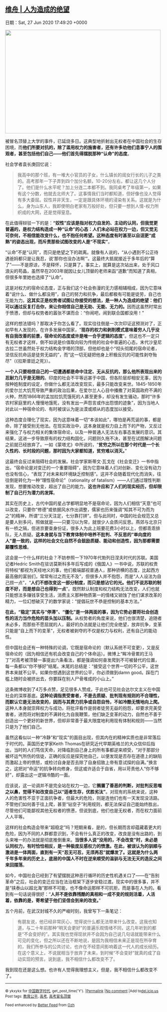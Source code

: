 [维舟 | 人为造成的绝望](https://chinadigitaltimes.net/chinese/2020/06/%e7%bb%b4%e8%88%9f-%e4%ba%ba%e4%b8%ba%e9%80%a0%e6%88%90%e7%9a%84%e7%bb%9d%e6%9c%9b/)
------
日期：Sat, 27 Jun 2020 17:49:20 +0000

<p><img class="alignnone size-full wp-image-648527" src="https://chinadigitaltimes.net/chinese/files/2020/06/Screenshot-2020-06-27-at-13.46.48-e1593280021893.png" alt="" width="500" height="332" /></p><p>被冒名顶替上大学的事件，已延烧多日。这典型地折射出无权者在中国社会的生存困境，而<strong>他们所要对抗的，除了滥用权力的施害者，还有许多劝他们息事宁人的围观者，甚至包括他们自己——他们首先得摆脱那种“认命”的态度</strong>。</p><p>社会学者袁长庚回忆说：</p><blockquote class="" data-type="2" data-url="" data-author-name="" data-source-title=""><section class="">我高中的那个班，有一堆大小官员的子女，什么镇长的闺女行长的儿子之类的。高考那年一下子弄到四个加分名额，10-20分左右，都让这几个人分了。他们是什么水平呢？加上分连二本都不到。我同桌考了年级第一，如果有这个分数，他就去北师大了。这事情我们当时都知道，但好像也没人觉得有多大委屈。奴性并非天生，一定是跟具体环境的浸染有关系。这就是为什么，身为山东人，我即使明白老家有万般好处，但只要一想到人情-权力所织成的大网，还是觉得窒息。</section></blockquote><p>在此值得辩驳一下的是：<strong>“奴性”应该是指对权力自发的、主动的认同，但我觉更普遍的，是权力结构造成一种“认命”的心态：人们未必站在权力一边，但又觉无可奈何，不相信能改变什么，也不抱任何希望。这种态度有时甚至以自诩更“成熟”的姿态出现，而斥责那些试图改变的人是“不现实”</strong>。</p><p>“认命”不是“认同”，而只是绝望之下的疏离。就像有人说的，“从小遇到不公正待遇爸妈都只是让我忍，说‘那你也没办法啊’”。这最终大抵就接近于多年后的“算了”——不是原谅，不是释怀，只是算了。事实上，就算是这次站出来，处于风口浪尖的苟晶，虽然早在2003年就因让女儿顶替的老师来函“道歉”而知道了真相，但很多年里她也选择了“认命”。</p><p>这是对权力的宿命论态度，正与我们这个社会弥漫的无力感相辅相成，因为它意味着“说什么、做什么都没用”，自己的努力和抗争，最后都极有可能是徒劳，自己也无能为力。<strong>这其实正是权势者试图让你接受的想法，是一种人为造成的绝望：他们可以通过反复打击你，来让你相信自己是无助、无能、无力的。</strong>因而这虽然时常出于愤懑，但却与权势者的嚣张不谋而合：“你闹吧，闹到联合国都没用！”</p><p>这样的想法错吗？那取决于你怎么看了。现实往往倒是一次次印证这预测对了，正如早有人发现的，在许多发展中国家，“<strong>现存的权力和剥削模式意味着穷人几乎没有自我改善的前景，宿命论的态度或许是唯一合乎逻辑的态度</strong>”。但这也不一定只有无权者才这样，倒不如说是价值取向较为传统的社会中普遍的心态，末代沙皇尼古拉二世虽然处于权力结构金字塔的顶部，但他却也是个“彻头彻尾的宿命论者，坚信反抗命运是徒劳无益的”，而“这一切无疑把他身上积极反抗的可能性剥夺殆尽”（《拉斯普廷之死》）。</p><p><strong>一个人只要相信自己的一切遭遇都是命中注定、无从反抗的，那么他所表现出来的忍耐力几乎是无限的</strong>。印度的社会不平等远甚于中国，但各阶层却相安无事，因为按种姓制度的设定，你做什么都无法改变现实，最多只能改变来世。1845-1850年的爱尔兰大饥荒导致严重的政治后果，在爱尔兰人心目中播撒了对英国政府不满的火种，然而1866年的孟加拉饥荒饿死的人甚至更多，却没有发生骚动，那时“许多农村家庭里的人慢慢地饿死，没有发出一声怨言或作出怨恨的迹象”，因为当地人对此以一种宿命论的、有时被误认为是淡漠或顺从的态度加以接受。</p><p>这种态度合理化了现实，因为这意味着一切“本该如此”，哪怕是再荒诞的事，都是命，除了接受别无他法。在现实政治中，这本身就是权力自上而下的产物，又反过来强化了与权力相关的集体宿命论，以及一种普通人无法左右事态发展的意识。其结果，这进一步导致原有的权力结构固化，问题则久拖不决，甚至在试图解决问题之前就已经放弃了。一如《蒙塔尤》中所说的，“<strong>贫穷之所以在那个时代是一个长久性的、长时段的问题，那时因为大家都知道，贫穷难以消灭。</strong>”</p><p>这最终会反过来阻碍社会的发展。社会学家斯蒂文·瓦戈在《社会变迁》一书中指出，“宿命论是对变迁的一个重要阻碍”，因为它意味着人们对创新、变化没有动力也没有信心，“表现了对未来和环境缺乏控制感”。这并不会随着现代化而消失，往往倒是转化为一种“理性宿命论”（rationality of fatalism）——人们通过理性判断发现，想要推动改变，超出了自己的能力。<strong>这也许应和了人们的现实经历，但却限制了自己行为潜力的发挥</strong>。</p><p>其实在历史上，古代中国的星占学都明显地不是宿命论，因为人们相信“天意”也可以改变，只要你“修德”或依据风水作出调整，儒家也历来强调“知其不可为而为之”的精神，所谓“三分天注定，七分靠打拼”。但与此同时，中国的社会规范又总是要人别多问，照做就是——只要习以为常，就很少人会质问反思。燕郊与北京只有一桥之隔，但进京要查身份证，很多人为此上班要花费3小时以上，但都乖乖排队，无人质疑。<strong>这本身就与当下教育体制中培养不批判、不反思的“单向度的人”是一致的，这样的社会文化自然不会鼓励质疑、能动和创造性，因为那都需要颠覆性思维</strong>。</p><p>这会是一个什么样的社会？不妨参照一下1970年代勃列日涅夫时代的苏联。美国记者Hedric Smith在驻访莫斯科多年后写成的《俄国人》一书中说，苏联的权贵将特权“都视为天经地义的事，他们极端鄙视普通人，那种骄横的态度，比起西方最高傲的富翁们，常常有过之而无不及”，但很多人并不抱怨，而是“人人设法为自己捞一点”，“<strong>人们不想改变这一部分制度，而只是想沾它的光。他们不说苏联的制度不好，而是想自己也得到一点</strong>”。既然默认制度和权力结构无法改变，人们也就只能想法多赚钱享受生活，消费主义那种物质第一的情绪又销蚀了他们谋求改革的精力，一位幻想破灭了的数学家说：“提倡玩世不恭是控制的基本方法。”</p><p><strong>在此，“稳定”其实与“停滞”、“僵化”是一体两面的事，因为它势必要将社会创造性的活力当作危险的苗头加以压制。</strong>从权势者的角度来说，他们也很清楚，追随者未必多，而那些不愿屈就的人，最好的办法就是让他们完全绝望，放弃抗争，变革只能是“自上而下的变革”，无权者被剥夺的不仅是权力与权利，还有自己的能动性。</p><p>但中国社会还有一种特殊的论调，它既是宿命论的（默认系统不可变更），又是反宿命论的（因为相信还有机会改变自己的个体命运）。微博上“眸冷骨累的王马丁”对高考被顶替一事提出六条看法，都是强调如何奋发爬到不可被替代的位置，每一条都以“你不够好”结尾。末尾的总结是：“接受这个世界一切的不公平，这世界本来就不公平。如果你想遇到这世界的公平，你必须做到damn good。踩在门槛上随时会被挤出去，你要踩在别人尸骨堆成的小山上。”</p><p>这条微博收到了4万多点赞，足见很多人赞成，于此也可见社会达尔文主义在中国社会的深厚基底。<strong>这种论调指责受害者，不是去质疑、批判现有规则的不合理性，而默认它是无法改变的，因而与其费力抗争或自怨自怜，不如冷酷无情地向上爬。</strong>这种人本身就崇拜权力与成功，将批评看作是弱者徒劳无益的抱怨，却要求完美受害者，进而将对制度的不满转化为自我鞭策，他们缺乏变革的动力，自然也不善于创造出一个更好的新世界，但却非常善于最大限度地利用现有体制和规则——当然只是为了他们自己。</p><p>虽然这看似以一种“冷静”和“现实”的面目出现，但其内在的精神实质也是非常落后于时代的。英国历史学家Keith Thomas在研究近代早期英格兰的大众信仰后指出，当时的人们笃信天命，对降临到自己身上的所有事都逆来顺受，“对于那部分被坏运气所伤的信徒，正确的反应是探究他自己，以便发现是否存在道德上的缺陷而激起上帝的愤怒，或检讨自身是否去除了自身招致上帝有意试探的自满。”换言之，这把对“命运”的抗争转向修身，但这或许适合于自省，用以苛责他人“你不够好”，却露出这一逻辑冷酷的一面。</p><p>应该说，这一论调并不是完全站在权力一边，它<strong>搁置了善恶的判断，对批判反思嗤之以鼻，觉得不如改变自己以“适者生存，优胜劣汰”</strong>。对现有的系统来说，这种人的危害性不亚于正面抗争者，但最大的危险，则是连他们也有一天发现没活路。不管他们如何善于往上爬，甚至“钻空子”利用规则，都无法保证自己能始终胜出，尽管他们可能鄙视其他无权者的愤懑，但说到底，他们也是无权者，而在权力面前人人平等。</p><p>这样的社会构造会带来“超稳定”吗？短期来看，是的，但长期而言却蕴藏着更大的危险，因为不同的人群都意识到，不会有什么真正的改变，改良是没有出路的，到头来唯一的办法就是彻底推倒重来。<strong>当很多人说“没用的，不会改变”时，未必是认同权力，有时恰恰相反，是一种极度反感权力的愤激。在此，被误认为的驯顺与激进是一体两面，直到有一天“忍无可忍，无须再忍”就爆发了。这就是为什么两千年多年来的历史上，底层的中国人不时在逆来顺受的温驯与无法无天的造反之间来回摆荡</strong>。</p><p>如今，中国社会已经到了有望摆脱这种恶行循环的历史性机遇关口了——在“告别革命”之后，社会的变迁应当在法治框架下逐步安稳过渡。现实中的很多事，并不是“挟泰山以超北海”那样不可能，也不像命运那样不可抗拒，而是事在人为的。看到有一句话说得很好：“<strong>人并不是依靠残酷的真相和一成不变的规则活着，人活着，依靠的是，寄希望于他们坚信会到来的改变。</strong>”</p><p>五个月前，在武汉封城不久的严峻时刻，我曾写下一条笔记：</p><blockquote class="" data-type="2" data-url="" data-author-name="" data-source-title=""><section class="">有朋友说，他已经非常灰心，觉得说什么都无法带来什么改变。这我也知道，与二十年前那种“明天会更好”的普遍乐观情绪不同，这几年听到的都是“不会变好的”。其实我也觉得现状并不会因为自己说几句话就能带来什么可见的变化，但之所以还在不断地说，是因为我相信未来正是现在所孕育的，我们所参与的公共讨论，也许在不经意间影响着这一代人的成长经历。在这个意义上，不说就相当于放弃了未来，到时候“不会变好”就真的成了自动实现的预言。说到底，我不相信什么都改变不了。</section></blockquote><p>我到现在还是这么想。也许有人觉得我理想主义，但是，我不相信什么都改变不了。</p><hr /><p><small>&copy; ykxykx for <a href="https://chinadigitaltimes.net/chinese">中国数字时代</a>, get_post_time('Y'). |<a href="https://chinadigitaltimes.net/chinese/2020/06/%e7%bb%b4%e8%88%9f-%e4%ba%ba%e4%b8%ba%e9%80%a0%e6%88%90%e7%9a%84%e7%bb%9d%e6%9c%9b/">Permalink</a> |<a href="https://chinadigitaltimes.net/chinese/2020/06/%e7%bb%b4%e8%88%9f-%e4%ba%ba%e4%b8%ba%e9%80%a0%e6%88%90%e7%9a%84%e7%bb%9d%e6%9c%9b/#comments">No comment</a> |Add to<a href="http://del.icio.us/post?url=https://chinadigitaltimes.net/chinese/2020/06/%e7%bb%b4%e8%88%9f-%e4%ba%ba%e4%b8%ba%e9%80%a0%e6%88%90%e7%9a%84%e7%bb%9d%e6%9c%9b/&amp;title=维舟 | 人为造成的绝望">del.icio.us</a><br/>Post tags: <a href="https://chinadigitaltimes.net/chinese/tag/%e6%95%99%e8%82%b2%e5%85%ac%e5%b9%b3/" rel="tag">教育公平</a>, <a href="https://chinadigitaltimes.net/chinese/tag/%e9%ab%98%e8%80%83/" rel="tag">高考</a>, <a href="https://chinadigitaltimes.net/chinese/tag/%e9%ab%98%e8%80%83%e5%86%92%e5%90%8d%e9%a1%b6%e6%9b%bf/" rel="tag">高考冒名顶替</a><br/></small></p><p><small>Feed enhanced by <a href='http://planetozh.com/blog/my-projects/wordpress-plugin-better-feed-rss/'>Better Feed</a> from  <a href='http://planetozh.com/blog/'>Ozh</a></small></p>
